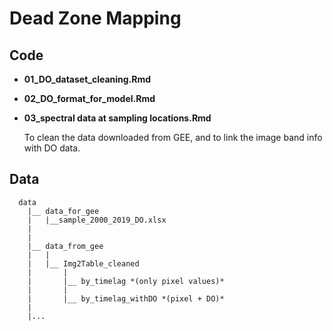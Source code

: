 # Dead Zone Mapping


## Code

- **01_DO_dataset_cleaning.Rmd**



- **02_DO_format_for_model.Rmd**



- **03_spectral data at sampling locations.Rmd**
  
  To clean the data downloaded from GEE, and to link the image band info with DO data. 
  
  
## Data
```
  data
    |__ data_for_gee
    |   |__sample_2000_2019_DO.xlsx
    |
    |
    |__ data_from_gee
    |   |
    |   |__ Img2Table_cleaned
    |       |
    |       |__ by_timelag *(only pixel values)*
    |       |
    |       |__ by_timelag_withDO *(pixel + DO)*
    |
    |...
```